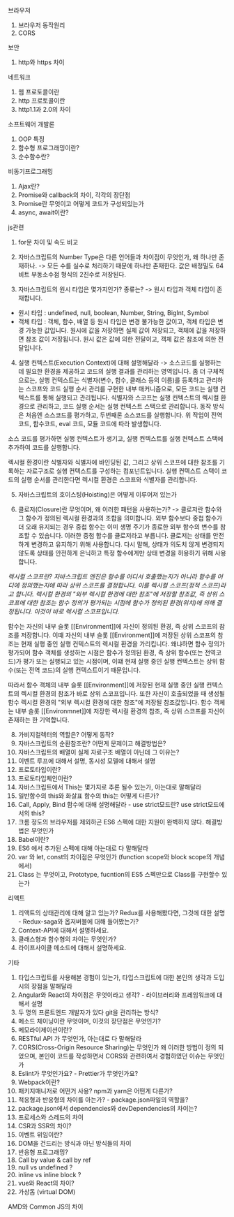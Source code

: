 브라우저
1. 브라우저 동작원리
2. CORS

보안
1. http와 https 차이

네트워크
1. 웹 프로토콜이란
2. http 프로토콜이란
3. http1.1과 2.0의 차이

소프트웨어 개발론
1. OOP 특징
2. 함수형 프로그래밍이란?
3. 순수함수란?

비동기프로그래밍
1. Ajax란?
2. Promise와 callback의 차이, 각각의 장단점
3. Promise란 무엇이고 어떻게 코드가 구성되있는가
4. async, await이란?

js관련
1. for문 차이 및 속도 비교

2. 자바스크립트의 Number Type은 다른 언어들과 차이점이 무엇인가, 왜 하나만 존재하나.
-> 모든 수를 실수로 처리하기 때문에 하나만 존재한다.
값은 배정밀도 64비트 부동소수점 형식의 2진수로 저장된다. 

3. 자바스크립트의 원시 타입은 몇가지인가? 종류는?
-> 원시 타입과 객체 타입이 존재합니다.
 - 원시 타입 : undefined, null, boolean, Number, String, BigInt, Symbol
 - 객체 타입 : 객체, 함수, 배열 등
원시 타입은 변경 불가능한 값이고, 객체 타입은 변경 가능한 값입니다.
원시에 값을 저장하면 실제 값이 저장되고, 객체에 값을 저장하면 참조 값이 저장됩니다.
원시 값은 값에 의한 전달이고, 객체 값은 참조에 의한 전달입니다. 

4. 실행 컨텍스트(Execution Context)에 대해 설명해달라
-> 소스코드를 실행하는 데 필요한 환경을 제공하고 코드의 실행 결과를 관리하는 영역입니다. 
좀 더 구체적으로는, 실행 컨텍스트는 식별자(변수, 함수, 클래스 등의 이름)를 등록하고 관리하는 스코프와 
코드 실행 순서 관리를 구현한 내부 매커니즘으로, 모든 코드는 실행 컨텍스트를 통해 실행되고 관리됩니다.
식별자와 스코프는 실행 컨텍스트의 렉시컬 환경으로 관리하고, 
코드 실행 순서는 실행 컨텍스트 스택으로 관리합니다. 
동작 방식은 처음엔 소스코드를 평가하고, 두번째론 소스코드를 실행합니다.
위 작업이 전역코드, 함수코드, eval 코드, 모듈 코드에 따라 발생합니다.

소스 코드를 평가하면 실행 컨텍스트가 생기고, 
실행 컨텍스트를 실행 컨텍스트 스택에 추가하여 코드를 실행합니다. 

렉시컬 환경이란 식별자와 식별자에 바인딩된 값, 그리고 상위 스코프에 대한 참조를 기록하는 자료구조로 실행 컨텍스트를 구성하는 컴포넌트입니다.
실행 컨텍스트 스택이 코드의 실행 순서를 관리한다면 렉시컬 환경은 스코프와 식별자를 관리합니다.

5. 자바스크립트의 호이스팅(Hoisting)은 어떻게 이루어져 있는가

6. 클로저(Closure)란 무엇이며, 왜 이러한 패턴을 사용하는가?
-> 클로저란 함수와 그 함수가 정의된 렉시컬 환경과의 조합을 의미합니다.
외부 함수보다 중첩 함수가 더 오래 유지되는 경우 중첩 함수는 이미 생명 주기가 종료한 외부 함수의 변수를 참조할 수 있습니다.
이러한 중첨 합수를 클로저라고 부릅니다. 
클로저는 상태를 안전하게 변경하고 유지하기 위해 사용합니다. 
다시 말해, 상태가 의도치 않게 변경되지 않도록 상태를 안전하게 은닉하고 특정 함수에게만 상태 변경을 허용하기 위해 사용합니다.

*렉시컬 스코프란? 
자바스크립트 엔진은 함수를 어디서 호출했는지가 아니라 함수를 어디에 정의했는지에 따라 상위 스코프를 결정합니다. 이를 렉시컬 스코프(정적 스코프)라고 합니다.
렉시컬 환경의 "외부 렉시컬 환경에 대한 참조"에 저장할 참조값, 즉 상위 스코프에 대한 참조는 함수 정의가 평가되는 시점에 함수가 정의된 환경(위치)에 의해 결정됩니다.
이것이 바로 렉시컬 스코프입니다.*  

함수는 자신의 내부 슬롯 [[Environment]]에 자신이 정의된 환경, 즉 상위 스코프의 참조를 저장합니다.
이떄 자신의 내부 슬롯 [[Environment]]에 저장된 상위 스코프의 참조는 현재 실행 중인 실행 컨텍스트의 렉시컬 환경을 가리킵니다.
왜냐하면 함수 정의가 평가되어 함수 객체를 생성하는 시점은 함수가 정의된 환경, 즉 상위 함수(또는 전역코드)가 평가 또는 실행되고 있는 시점이며, 이떄 현재 실행 중인 실행 컨텍스트는 상위 함수(또는 전역 코드)의 실행 컨텍스트이기 때문입니다.

따라서 함수 객체의 내부 슬롯 [[Environment]]에 저장된 현재 실행 중인 실행 컨텍스트의 렉시컬 환경의 참조가 바로 상위 스코프입니다.
또한 자신이 호출되었을 때 생성될 함수 렉시컬 환경의 "외부 렉시컬 환경에 대한 참조"에 저장될 참조값입니다.
함수 객체는 내부 슬롯 [[Environmnet]]에 저장한 렉시컬 환경의 참조, 즉 상위 스코프를 자신이 존재하는 한 기억합니다.


8. 가비지컬렉터의 역할은? 어떻게 동작?
9. 자바스크립트의 순환참조란? 어떤게 문제이고 해결방법은?
10. 자바스크립트의 배열이 실제 자료구조 배열이 아닌데 그 이유는?
11. 이벤트 루프에 대해서 설명, 동시성 모델에 대해서 설명
12. 프로토타입이란?
13. 프로토타입체인이란?
14. 자바스크립트에서 This는 몇가지로 추론 될수 있는가, 아는대로 말해달라
15. 일반함수의 this와 화살표 함수의 this는 어떻게 다른가?
16. Call, Apply, Bind 함수에 대해 설명해달라 - use strict모드란? use strict모드에서의 this?
17. 크롬 정도의 브라우저를 제외하곤 ES6 스펙에 대한 지원이 완벽하지 않다. 해결방법은 무엇인가
18. Babel이란?
19. ES6 에서 추가된 스펙에 대해 아는대로 다 말해달라
20. var 와 let, const의 차이점은 무엇인가 (function scope와 block scope의 개념에서)
21. Class 는 무엇이고, Prototype, fucntion의 ES5 스펙만으로 Class를 구현할수 있는가

리액트
1. 리액트의 상태관리에 대해 알고 있는가? Redux를 사용해봤다면, 그것에 대한 설명 - Redux-saga와 옵저버블에 대해 들어봤는가?
2. Context-API에 대해서 설명하세요.
3. 클래스형과 함수형의 차이는 무엇인가?
4. 라이프사이클 메소드에 대해서 설명하세요.

기타
1. 타입스크립트를 사용해본 경험이 있는가, 타입스크립트에 대한 본인의 생각과 도입시의 장점을 말해달라
2. Angular와 React의 차이점은 무엇이라고 생각? - 라이브러리와 프레임워크에 대해서 설명
3. 두 명의 프론트엔드 개발자가 있다 git을 관리하는 방식?
4. 메소드 체이닝이란 무엇이며, 이것의 장단점은 무엇인가?
5. 메모라이제이션이란?
6. RESTful API 가 무엇인가, 아는대로 다 말해달라
7. CORS(Cross-Origin Resource Sharing)는 무엇인가 왜 이러한 방법이 정의 되었으며, 본인이 코드를 작성하면서 CORS와 관련하여서 경험하였던 이슈는 무엇인가
8. Eslint가 무엇인가요?  - Prettier가 무엇인가요?
9. Webpack이란?
10. 패키지매니저로 어떤거 사용? npm과 yarn은 어떤게 다른가?
11. 적응형과 반응형의 차이를 아는가? - package.json파일의 역할을?
12. package.json에서 dependencies와 devDependencies의 차이는?
13. 프로세스와 스레드의 차이
14. CSR과 SSR의 차이?
15. 이벤트 위임이란?
16. DOM을 건드리는 방식과 아닌 방식들의 차이
17. 반응형 프로그래밍?
18. Call by value & call by ref
19. null vs undefined ?
20. inline vs inline block ?
21. vue와 React의 차이? 
22. 가상돔 (virtual DOM)

AMD와 Common JS의 차이

